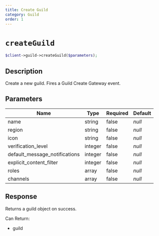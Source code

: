 ```yaml
---
title: Create Guild
category: Guild
order: 1
---
```


# `createGuild`

```php
$client->guild->createGuild($parameters);
```

## Description

Create a new guild.  Fires a Guild Create Gateway event.

## Parameters


Name | Type | Required | Default
--- | --- | --- | ---
name | string | false | *null*
region | string | false | *null*
icon | string | false | *null*
verification_level | integer | false | *null*
default_message_notifications | integer | false | *null*
explicit_content_filter | integer | false | *null*
roles | array | false | *null*
channels | array | false | *null*

## Response

Returns a guild object on success.

Can Return:

* guild
